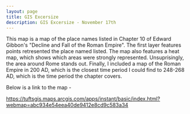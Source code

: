 ```yaml
---
layout: page
title: GIS Excersize
description: GIS Excersize - November 17th
---
```

This map is a map of the place names listed in Chapter 10 of Edward Gibbon's "Decline and Fall of the Roman Empire". The first layer features points retresented the place named listed. The map also features a heat map, which shows which areas were strongly represented. Unsuprisingly, the area around Rome stands out. Finally, I included a map of the Roman Empire in 200 AD, which is the closest time period I could find to 248-268 AD, which is the time period the chapter covers.

Below is a link to the map - 

https://tuftsgis.maps.arcgis.com/apps/instant/basic/index.html?webmap=abc934e54eea40de9412e8cd9c583a34